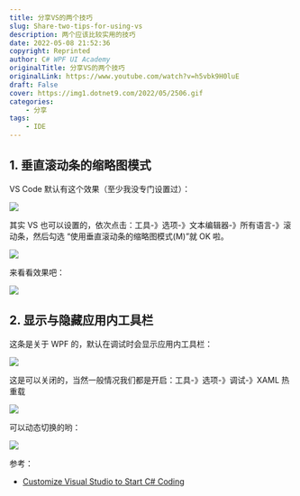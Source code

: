 ```yaml
---
title: 分享VS的两个技巧
slug: Share-two-tips-for-using-vs
description: 两个应该比较实用的技巧
date: 2022-05-08 21:52:36
copyright: Reprinted
author: C# WPF UI Academy
originalTitle: 分享VS的两个技巧
originalLink: https://www.youtube.com/watch?v=h5vbk9H0luE
draft: False
cover: https://img1.dotnet9.com/2022/05/2506.gif
categories: 
    - 分享
tags: 
    - IDE
---
```


## 1. 垂直滚动条的缩略图模式

VS Code 默认有这个效果（至少我没专门设置过）：

![](https://img1.dotnet9.com/2022/05/2502.gif)

其实 VS 也可以设置的，依次点击：工具-》选项-》文本编辑器-》所有语言-》滚动条，然后勾选 “使用垂直滚动条的缩略图模式(M)”就 OK 啦。

![](https://img1.dotnet9.com/2022/05/2503.png)

来看看效果吧：

![](https://img1.dotnet9.com/2022/05/2501.gif)

## 2. 显示与隐藏应用内工具栏

这条是关于 WPF 的，默认在调试时会显示应用内工具栏：

![](https://img1.dotnet9.com/2022/05/2504.png)

这是可以关闭的，当然一般情况我们都是开启：工具-》选项-》调试-》XAML 热重载

![](https://img1.dotnet9.com/2022/05/2505.png)

可以动态切换的哟：

![](https://img1.dotnet9.com/2022/05/2506.gif)

参考：

- [Customize Visual Studio to Start C# Coding](https://www.youtube.com/watch?v=h5vbk9H0luE)
